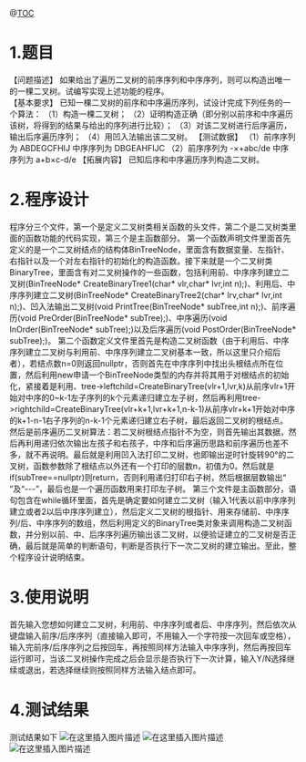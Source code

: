 ﻿@[TOC](目录)
# 1.题目
【问题描述】
     如果给出了遍历二叉树的前序序列和中序序列，则可以构造出唯一的一棵二叉树。试编写实现上述功能的程序。    
【基本要求】
     已知一棵二叉树的前序和中序遍历序列，试设计完成下列任务的一个算法：
    （1）构造一棵二叉树；
    （2）证明构造正确（即分别以前序和中序遍历该树，将得到的结果与给出的序列进行比较）；
    （3）对该二叉树进行后序遍历，输出后序遍历序列；
    （4）用凹入法输出该二叉树。
【测试数据】
    （1）前序序列为 ABDEGCFHIJ
         中序序列为 DBGEAHFIJC 
    （2）前序序列为 -×+abc/de
         中序序列为 a+b×c-d/e
【拓展内容】
     已知后序和中序遍历序列构造二叉树。
# 2.程序设计
程序分三个文件，第一个是定义二叉树类相关函数的头文件，第二个是二叉树类里面的函数功能的代码实现，第三个是主函数部分。
第一个函数声明文件里面首先定义的是一个二叉树结点的结构体BinTreeNode，里面含有数据变量、左指针、右指针以及一个对左右指针的初始化的构造函数。接下来就是一个二叉树类BinaryTree，里面含有对二叉树操作的一些函数，包括利用前、中序序列建立二叉树(BinTreeNode* CreateBinaryTree1(char* vlr,char* lvr,int n);)、利用后、中序序列建立二叉树(BinTreeNode* CreateBinaryTree2(char* lrv,char* lvr,int n);)、凹入法输出二叉树(void PrintTree(BinTreeNode* subTree,int n);)、前序遍历(void PreOrder(BinTreeNode* subTree);)、中序遍历(void InOrder(BinTreeNode* subTree);)以及后序遍历(void PostOrder(BinTreeNode* subTree);)。
第二个函数定义文件里首先是构造二叉树函数（由于利用后、中序序列建立二叉树与利用前、中序序列建立二叉树基本一致，所以这里只介绍后者），若结点数n=0则返回nullptr，否则首先在中序序列中找出头根结点所在位置，然后利用new申请一个BinTreeNode类型的内存并将其用于对根结点的初始化，紧接着是利用、tree->leftchild=CreateBinaryTree(vlr+1,lvr,k)从前序vlr+1开始对中序的0~k-1左子序列的k个元素递归建立左子树，然后再利用tree->rightchild=CreateBinaryTree(vlr+k+1,lvr+k+1,n-k-1)从前序vlr+k+1开始对中序的k+1-n-1右子序列的n-k-1个元素递归建立右子树，最后返回二叉树的根结点。
然后是前序遍历二叉树算法：若二叉树根结点指针不为空，则首先输出其数据，然后再利用递归依次输出左孩子和右孩子，中序和后序遍历思路和前序遍历也差不多，就不再说明。最后就是利用凹入法打印二叉树，也即输出逆时针旋转90°的二叉树，函数参数除了根结点以外还有一个打印的层数n，初值为0。然后就是if(subTree==nullptr)则return，否则利用递归打印右子树，然后根据层数输出“   ”及“---”，最后也是一个遍历函数用来打印左子树。
第三个文件是主函数部分，语句包含在while循环里面，首先是确定要如何建立二叉树（输入1代表以前中序序列建立或者2以后中序序列建立），然后定义二叉树的根指针、用来存储前、中序序列/后、中序序列的数组，然后利用定义的BinaryTree类对象来调用构造二叉树函数，并分别以前、中、后序序列遍历输出该二叉树，以便验证建立的二叉树是否正确，最后就是简单的判断语句，判断是否执行下一次二叉树的建立输出。至此，整个程序设计说明结束。
# 3.使用说明
首先输入您想如何建立二叉树，利用前、中序序列或者后、中序序列，然后依次从键盘输入前序/后序序列（直接输入即可，不用输入一个字符按一次回车或空格），输入完前序/后序序列之后按回车，再按照同样方法输入中序序列，然后再按回车运行即可，当该二叉树操作完成之后会显示是否执行下一次计算，输入Y/N选择继续或退出，若选择继续则按照同样方法输入结点即可。
# 4.测试结果
测试结果如下
![在这里插入图片描述](https://img-blog.csdnimg.cn/20210308214206284.png?x-oss-process=image/watermark,type_ZmFuZ3poZW5naGVpdGk,shadow_10,text_aHR0cHM6Ly9ibG9nLmNzZG4ubmV0L3FxXzQzNzk0NjMz,size_16,color_FFFFFF,t_70#pic_center)
![在这里插入图片描述](https://img-blog.csdnimg.cn/20210308214214175.png?x-oss-process=image/watermark,type_ZmFuZ3poZW5naGVpdGk,shadow_10,text_aHR0cHM6Ly9ibG9nLmNzZG4ubmV0L3FxXzQzNzk0NjMz,size_16,color_FFFFFF,t_70#pic_center)
![在这里插入图片描述](https://img-blog.csdnimg.cn/20210308214222661.png?x-oss-process=image/watermark,type_ZmFuZ3poZW5naGVpdGk,shadow_10,text_aHR0cHM6Ly9ibG9nLmNzZG4ubmV0L3FxXzQzNzk0NjMz,size_16,color_FFFFFF,t_70#pic_center)
